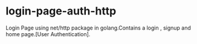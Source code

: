 # login-page-auth-http
Login Page using net/http package in golang.Contains a login , signup and home page.[User Authentication].

